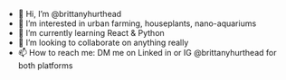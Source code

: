- 👋 Hi, I’m @brittanyhurthead
- 👀 I’m interested in urban farming, houseplants, nano-aquariums
- 🌱 I’m currently learning React & Python
- 💞️ I’m looking to collaborate on anything really
- 📫 How to reach me: DM me on Linked in or IG @brittanyhurthead for both platforms

<!---
brittanyhurthead/brittanyhurthead is a ✨ special ✨ repository because its `README.md` (this file) appears on your GitHub profile.
You can click the Preview link to take a look at your changes.
--->
